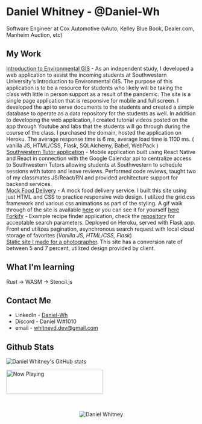 # Daniel Whitney - @Daniel-Wh

Software Engineer at Cox Automotive (vAuto, Kelley Blue Book, Dealer.com, Manheim Auction, etc)
<br/>
## My Work
[Introduction to Environmental GIS](https://www.introtogis.com/) - As an independent study, I developed a web application to assist the incoming students at Southwestern University's Introduction to Environmental GIS. The purpose of this application is to be a resource for students who likely will be taking the class with little in person support as a result of the pandemic. The site is a single page application that is  responsive for mobile and full screen. I developed the api to serve documents to the students and created a simple database to operate as a data repository for the students as well. In addition to developing the web application, I created tutorial videos posted on the app through Youtube and labs that the students will go through during the course of the class. I purchased the domain, hosted the application on Heroku. The average response time is 6 ms, average load time is 1100 ms. ( vanilla JS, HTML/CSS, Flask, SQLAlchemy, Babel, WebPack )
<br/>
[Southwestern Tutor application](https://github.com/Southwestern-Higher-Learning/TutorFrontEnd) - Mobile application built using React Native and React in connection with the Google Calendar api to centralize access to Southwestern Tutors allowing students at Southwestern to schedule sessions with tutors and leave reviews. Performed code reviews, taught two of my classmates JS/React/RN and provided architecture support for backend services. 
<br/>
[Mock Food Delivery](https://github.com/Daniel-Wh/MockFoodDelivery) - A mock food delivery service. I built this site using just HTML and CSS to practice responsive web design. I utilzed the grid.css framework and various css animations as part of the styling. A gif walk through of the site is available [here](https://github.com/Daniel-Wh/MockFoodDelivery) or you can see it for yourself [here](https://silly-swirles-52319c.netlify.app/)
<br/>
[Forkify](https://github.com/Daniel-Wh/Forkify-Production) - Example recipe finder application, check the [repository](https://github.com/Daniel-Wh/Forkify-Production) for acceptable search parameters. Deployed on Heroku, served with Flask app. Front end utilizes pagination, asynchronous search request with local cloud storage of favorites (_Vanilla JS, HTML/CSS, Flask_)
<br/>
[Static site I made for a photographer](https://www.kcatxphotos.com). This site has a conversion rate of between 5 and 7 percent, utilized design provided by client.

## What I'm learning

Rust -> WASM -> Stencil.js

## Contact Me

- LinkedIn - [Daniel-Wh](https://www.linkedin.com/in/daniel-whitney-04a040139/)
- Discord - Daniel W#1010
- email - whitneyd.dev@gmail.com

## Github Stats

![Daniel Whitney's GitHub stats](https://github-readme-stats.vercel.app/api?username=daniel-wh&show_icons=true&theme=dark)


<img src="https://steam-status-img.vercel.app/currently-playing?username=xavriel424" width="256" height="64" 
    alt="Now Playing">


<br/>
<p align="center"> <img src="https://komarev.com/ghpvc/?username=daniel-Wh" alt="Daniel Whitney" /> </p>
<!--
**Daniel-Wh/Daniel-WH** is a ✨ _special_ ✨ repository because its `README.md` (this file) appears on your GitHub profile.

Here are some ideas to get you started:

- 🔭 I’m currently working on ...
- 🌱 I’m currently learning ...
- 👯 I’m looking to collaborate on ...
- 🤔 I’m looking for help with ...
- 💬 Ask me about ...
- 📫 How to reach me: ...
- 😄 Pronouns: ...
- ⚡ Fun fact: ...
-->
